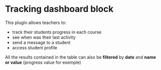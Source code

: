 # Tracking dashboard block 

This plugin allows teachers to:
* track their students progress in each course
* see when was their last activity
* send a message to a student
* access student profile

All the results contained in the table can also be **filtered** by **date** and **name or value** (progress value for exemple)
